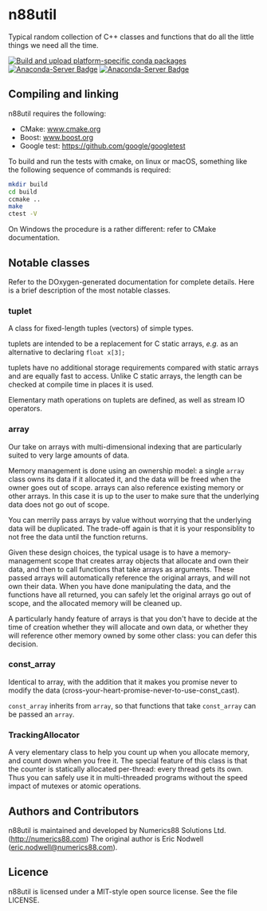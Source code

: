 # n88util

Typical random collection of C++ classes and functions that do all the little things
we need all the time.

<!-- [![Build Status](https://dev.azure.com/babesler/n88/_apis/build/status/Numerics88.n88util?branchName=master)](https://dev.azure.com/babesler/n88/_build/latest?definitionId=6&branchName=master) -->
[![Build and upload platform-specific conda packages](https://github.com/Numerics88/n88util/actions/workflows/build-and-upload-conda-packages.yml/badge.svg?branch=master)](https://github.com/Numerics88/n88util/actions/workflows/build-and-upload-conda-packages.yml)
[![Anaconda-Server Badge](https://anaconda.org/numerics88/n88util/badges/version.svg)](https://anaconda.org/numerics88/n88util)
[![Anaconda-Server Badge](https://anaconda.org/numerics88/n88util/badges/platforms.svg)](https://anaconda.org/numerics88/n88util)

## Compiling and linking

n88util requires the following:

  * CMake: www.cmake.org
  * Boost: www.boost.org
  * Google test: https://github.com/google/googletest

To build and run the tests with cmake, on linux or macOS, something like the
following sequence of commands is required:

```sh
mkdir build
cd build
ccmake ..
make
ctest -V
```

On Windows the procedure is a rather different: refer to CMake documentation.

## Notable classes

Refer to the DOxygen-generated documentation for complete details. Here
is a brief description of the most notable classes.

### tuplet

A class for fixed-length tuples (vectors) of simple types.

tuplets are intended to be a replacement for C static arrays,
*e.g.* as an alternative to declaring `float x[3];`

tuplets have no additional storage requirements compared with static arrays
and are equally fast to access.  Unlike C static arrays, the length
can be checked at compile time in places it is used.

Elementary math operations on tuplets are defined, as well as stream IO
operators.

### array

Our take on arrays with multi-dimensional indexing that are
particularly suited to very large amounts of data.

Memory management is done using an ownership model: a single
`array` class owns its data if it allocated it, and the data
will be freed when the owner goes out of scope. arrays can also
reference existing memory or other arrays. In this case it is up to
the user to make sure that the underlying data does not go
out of scope.

You can merrily pass arrays by value without worrying that the
underlying data will be duplicated. The trade-off again is that it
is your responsiblity to not free the data until the function
returns.

Given these design choices, the typical usage is to have a
memory-management scope that creates array objects that
allocate and own their data, and then to call functions
that take arrays as arguments. These passed arrays will automatically
reference the original arrays, and will not own their data.
When you have done manipulating the data, and the functions have
all returned, you can safely let the original arrays go out of scope,
and the allocated memory will be cleaned up.

A particularly handy feature of arrays is that you don't have to
decide at the time of creation whether they will allocate and own
data, or whether they will reference other memory owned by some
other class: you can defer this decision.

### const_array

Identical to array, with the addition that it makes you promise
never to modify the data (cross-your-heart-promise-never-to-use-const_cast).

`const_array` inherits from `array`, so that functions that take `const_array`
can be passed an `array`.

### TrackingAllocator

A very elementary class to help you count up when you allocate
memory, and count down when you free it. The special feature of
this class is that the counter is statically allocated per-thread:
every thread gets its own. Thus you can safely use it in multi-threaded
programs without the speed impact of mutexes or atomic operations.

## Authors and Contributors

n88util is maintained and developed by Numerics88
Solutions Ltd. (http://numerics88.com) The original author is Eric Nodwell (eric.nodwell@numerics88.com).

## Licence

n88util is licensed under a MIT-style open source license. See the file LICENSE.